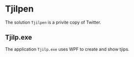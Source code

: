 # Tjilpen

The solution `Tjilpen` is a privite copy of Twitter.

## Tjilp.exe

The application `Tjilp.exe` uses WPF to create and show tjips.
